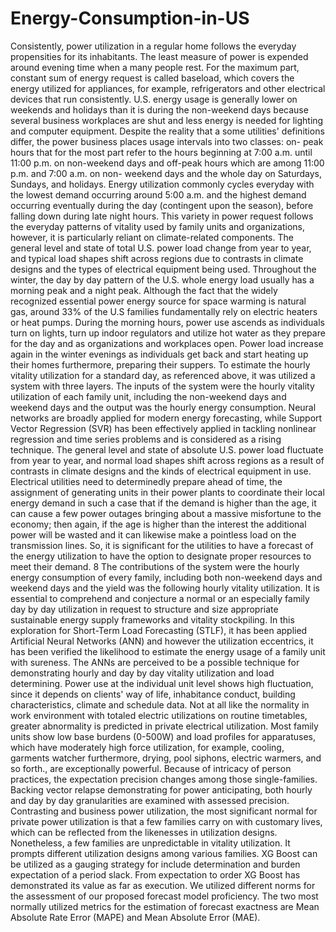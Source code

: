 # Energy-Consumption-in-US
Consistently, power utilization in a regular home follows the everyday propensities for its inhabitants. The least measure of power is expended around evening time when a many people rest. For the maximum part, constant sum of energy request is called baseload, which covers the energy utilized for appliances, for example, refrigerators and other electrical devices that run consistently. U.S. energy usage is generally lower on weekends and holidays than it is during the non-weekend days because several business workplaces are shut and less energy is needed for lighting and computer equipment. Despite the reality that a some utilities' definitions differ, the power business places usage intervals into two classes: on- peak hours that for the most part refer to the hours beginning at 7:00 a.m. until 11:00 p.m. on non-weekend days and off-peak hours which are among 11:00 p.m. and 7:00 a.m. on non- weekend days and the whole day on Saturdays, Sundays, and holidays. Energy utilization commonly cycles everyday with the lowest demand occurring around 5:00 a.m. and the highest demand occurring eventually during the day (contingent upon the season), before falling down during late night hours. This variety in power request follows the everyday patterns of vitality used by family units and organizations, however, it is particularly reliant on climate-related components. The general level and state of total U.S. power load change from year to year, and typical load shapes shift across regions due to contrasts in climate designs and the types of electrical equipment being used. Throughout the winter, the day by day pattern of the U.S. whole energy load usually has a morning peak and a night peak. Although the fact that the widely recognized essential power energy source for space warming is natural gas, around 33% of the U.S families fundamentally rely on electric heaters or heat pumps. During the morning hours, power use ascends as individuals turn on lights, turn up indoor regulators and utilize hot water as they prepare for the day and as organizations and workplaces open. Power load increase again in the winter evenings as individuals get back and start heating up their homes furthermore, preparing their suppers.
To estimate the hourly vitality utilization for a standard day, as referenced above, it was utilized a system with three layers. The inputs of the system were the hourly vitality utilization of each family unit, including the non-weekend days and weekend days and the output was the hourly energy consumption. Neural networks are broadly applied for modern energy forecasting, while Support Vector Regression (SVR) has been effectively applied in tackling nonlinear regression and time series problems and is considered as a rising technique. The general level and state of absolute U.S. power load fluctuate from year to year, and normal load shapes shift across regions as a result of contrasts in climate designs and the kinds of electrical equipment in use. Electrical utilities need to determinedly prepare ahead of time, the assignment of generating units in their power plants to coordinate their local energy demand in such a case that if the demand is higher than the age, it can cause a few power outages bringing about a massive misfortune to the economy; then again, if the age is higher than the interest the additional power will be wasted and it can likewise make a pointless load on the transmission lines. So, it is significant for the utilities to have a forecast of the energy utilization to have the option to designate proper resources to meet their demand.
8
The contributions of the system were the hourly energy consumption of every family, including both non-weekend days and weekend days and the yield was the following hourly vitality utilization. It is essential to comprehend and conjecture a normal or an especially family day by day utilization in request to structure and size appropriate sustainable energy supply frameworks and vitality stockpiling. In this exploration for Short-Term Load Forecasting (STLF), it has been applied Artificial Neural Networks (ANN) and however the utilization eccentrics, it has been verified the likelihood to estimate the energy usage of a family unit with sureness. The ANNs are perceived to be a possible technique for demonstrating hourly and day by day vitality utilization and load determining. Power use at the individual unit level shows high fluctuation, since it depends on clients' way of life, inhabitance conduct, building characteristics, climate and schedule data. Not at all like the normality in work environment with totaled electric utilizations on routine timetables, greater abnormality is predicted in private electrical utilization. Most family units show low base burdens (0-500W) and load profiles for apparatuses, which have moderately high force utilization, for example, cooling, garments watcher furthermore, drying, pool siphons, electric warmers, and so forth., are exceptionally powerful. Because of intricacy of person practices, the expectation precision changes among those single-families. Backing vector relapse demonstrating for power anticipating, both hourly and day by day granularities are examined with assessed precision. Contrasting and business power utilization, the most significant normal for private power utilization is that a few families carry on with customary lives, which can be reflected from the likenesses in utilization designs. Nonetheless, a few families are unpredictable in vitality utilization. It prompts different utilization designs among various families. XG Boost can be utilized as a gauging strategy for include determination and burden expectation of a period slack. From expectation to order XG Boost has demonstrated its value as far as execution. We utilized different norms for the assessment of our proposed forecast model proficiency. The two most normally utilized metrics for the estimation of forecast exactness are Mean Absolute Rate Error (MAPE) and Mean Absolute Error (MAE).
